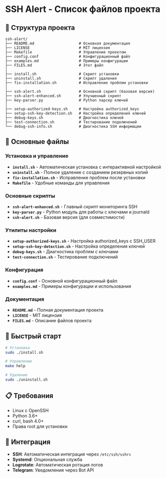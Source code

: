 # SSH Alert - Список файлов проекта

## 📁 Структура проекта

```
ssh-alert/
├── README.md                    # Основная документация
├── LICENSE                      # MIT лицензия
├── Makefile                     # Управление проектом
├── config.conf                  # Конфигурационный файл
├── examples.md                  # Примеры конфигурации
├── FILES.md                     # Этот файл
│
├── install.sh                   # Скрипт установки
├── uninstall.sh                 # Скрипт удаления
├── fix-installation.sh          # Исправление проблем установки
│
├── ssh-alert.sh                 # Основной скрипт (базовая версия)
├── ssh-alert-enhanced.sh        # Улучшенный скрипт
├── key-parser.py                # Python парсер ключей
│
├── setup-authorized-keys.sh     # Настройка authorized_keys
├── setup-ssh-key-detection.sh   # Настройка определения ключей
├── debug-keys.sh                # Диагностика ключей
├── test-connection.sh           # Тестирование подключений
└── debug-ssh-info.sh            # Диагностика SSH информации
```

## 🔧 Основные файлы

### Установка и управление
- **`install.sh`** - Автоматическая установка с интерактивной настройкой
- **`uninstall.sh`** - Полное удаление с созданием резервных копий
- **`fix-installation.sh`** - Исправление проблем после установки
- **`Makefile`** - Удобные команды для управления

### Основные скрипты
- **`ssh-alert-enhanced.sh`** - Главный скрипт мониторинга SSH
- **`key-parser.py`** - Python модуль для работы с ключами и journald
- **`ssh-alert.sh`** - Базовая версия (для совместимости)

### Утилиты настройки
- **`setup-authorized-keys.sh`** - Настройка authorized_keys с SSH_USER
- **`setup-ssh-key-detection.sh`** - Настройка определения ключей
- **`debug-keys.sh`** - Диагностика проблем с ключами
- **`test-connection.sh`** - Тестирование подключений

### Конфигурация
- **`config.conf`** - Основной конфигурационный файл
- **`examples.md`** - Примеры конфигурации и использования

### Документация
- **`README.md`** - Полная документация проекта
- **`LICENSE`** - MIT лицензия
- **`FILES.md`** - Описание файлов проекта

## 🚀 Быстрый старт

```bash
# Установка
sudo ./install.sh

# Управление
make help

# Удаление
sudo ./uninstall.sh
```

## 📋 Требования

- Linux с OpenSSH
- Python 3.6+
- curl, bash 4.0+
- Права root для установки

## 🔗 Интеграция

- **SSH**: Автоматическая интеграция через `/etc/ssh/sshrc`
- **Systemd**: Опциональная служба
- **Logrotate**: Автоматическая ротация логов
- **Telegram**: Уведомления через Bot API
